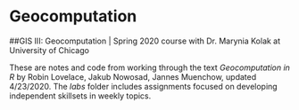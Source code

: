 # Geocomputation
##GIS III: Geocomputation | Spring 2020 course with Dr. Marynia Kolak at University of Chicago

These are notes and code from working through the text *Geocomputation in R* by Robin Lovelace, Jakub Nowosad, Jannes Muenchow, updated 4/23/2020. The *labs* folder includes assignments focused on developing independent skillsets in weekly topics.
